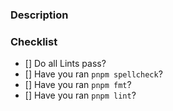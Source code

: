 ### Description

### Checklist

- [] Do all Lints pass?
- [] Have you ran `pnpm spellcheck`?
- [] Have you ran `pnpm fmt`?
- [] Have you ran `pnpm lint`?
